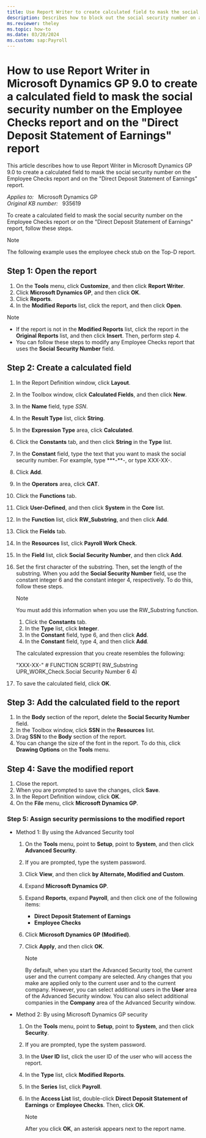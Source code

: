 ```yaml
---
title: Use Report Writer to create calculated field to mask the social security number
description: Describes how to block out the social security number on an employee checks report.
ms.reviewer: theley
ms.topic: how-to
ms.date: 03/20/2024
ms.custom: sap:Payroll
---
```

# How to use Report Writer in Microsoft Dynamics GP 9.0 to create a calculated field to mask the social security number on the Employee Checks report and on the "Direct Deposit Statement of Earnings" report

This article describes how to use Report Writer in Microsoft Dynamics GP 9.0 to create a calculated field to mask the social security number on the Employee Checks report and on the "Direct Deposit Statement of Earnings" report.

_Applies to:_ &nbsp; Microsoft Dynamics GP  
_Original KB number:_ &nbsp; 935619

To create a calculated field to mask the social security number on the Employee Checks report or on the "Direct Deposit Statement of Earnings" report, follow these steps.

> [!NOTE]
> The following example uses the employee check stub on the Top-D report.

## Step 1: Open the report

1. On the **Tools** menu, click **Customize**, and then click **Report Writer**.
2. Click **Microsoft Dynamics GP**, and then click **OK**.
3. Click **Reports**.
4. In the **Modified Reports** list, click the report, and then click **Open**.

> [!NOTE]
>
> - If the report is not in the **Modified Reports** list, click the report in the **Original Reports** list, and then click **Insert**. Then, perform step 4.
> - You can follow these steps to modify any Employee Checks report that uses the **Social Security Number** field.

## Step 2: Create a calculated field

1. In the Report Definition window, click **Layout**.
2. In the Toolbox window, click **Calculated Fields**, and then click **New**.
3. In the **Name** field, type *SSN*.
4. In the **Result Type** list, click **String**.
5. In the **Expression Type** area, click **Calculated**.
6. Click the **Constants** tab, and then click **String** in the **Type** list.
7. In the **Constant** field, type the text that you want to mask the social security number. For example, type \***-\**-, or type XXX-XX-.
8. Click **Add**.
9. In the **Operators** area, click **CAT**.
10. Click the **Functions** tab.
11. Click **User-Defined**, and then click **System** in the **Core** list.
12. In the **Function** list, click **RW_Substring**, and then click **Add**.
13. Click the **Fields** tab.
14. In the **Resources** list, click **Payroll Work Check**.
15. In the **Field** list, click **Social Security Number**, and then click **Add**.
16. Set the first character of the substring. Then, set the length of the substring. When you add the **Social Security Number** field, use the constant integer 6 and the constant integer 4, respectively. To do this, follow these steps.

    > [!NOTE]
    > You must add this information when you use the RW_Substring function.

    1. Click the **Constants** tab.
    2. In the **Type** list, click **Integer**.
    3. In the **Constant** field, type 6, and then click **Add**.
    4. In the **Constant** field, type 4, and then click **Add**.

    The calculated expression that you create resembles the following:

    "XXX-XX-" # FUNCTION SCRIPT( RW_Substring UPR_WORK_Check.Social Security Number 6 4)

17. To save the calculated field, click **OK**.

## Step 3: Add the calculated field to the report

1. In the **Body** section of the report, delete the **Social Security Number** field.
2. In the Toolbox window, click **SSN** in the **Resources** list.
3. Drag **SSN** to the **Body** section of the report.
4. You can change the size of the font in the report. To do this, click **Drawing Options** on the **Tools** menu.

## Step 4: Save the modified report

1. Close the report.
2. When you are prompted to save the changes, click **Save**.
3. In the Report Definition window, click **OK**.
4. On the **File** menu, click **Microsoft Dynamics GP**.

### Step 5: Assign security permissions to the modified report

- Method 1: By using the Advanced Security tool

    1. On the **Tools** menu, point to **Setup**, point to **System**, and then click **Advanced Security**.
    2. If you are prompted, type the system password.
    3. Click **View**, and then click **by Alternate, Modified and Custom**.
    4. Expand **Microsoft Dynamics GP**.
    5. Expand **Reports**, expand **Payroll**, and then click one of the following items:
       - **Direct Deposit Statement of Earnings**  
       - **Employee Checks**
    6. Click **Microsoft Dynamics GP (Modified)**.
    7. Click **Apply**, and then click **OK**.

        > [!NOTE]
        > By default, when you start the Advanced Security tool, the current user and the current company are selected. Any changes that you make are applied only to the current user and to the current company. However, you can select additional users in the **User** area of the Advanced Security window. You can also select additional companies in the **Company** area of the Advanced Security window.

- Method 2: By using Microsoft Dynamics GP security

    1. On the **Tools** menu, point to **Setup**, point to **System**, and then click **Security**.
    2. If you are prompted, type the system password.
    3. In the **User ID** list, click the user ID of the user who will access the report.
    4. In the **Type** list, click **Modified Reports**.
    5. In the **Series** list, click **Payroll**.
    6. In the **Access List** list, double-click **Direct Deposit Statement of Earnings** or **Employee Checks**. Then, click **OK**.

        > [!NOTE]
        > After you click **OK**, an asterisk appears next to the report name.
